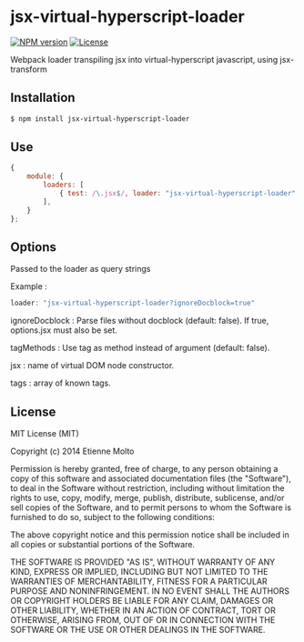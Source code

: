 # jsx-virtual-hyperscript-loader

[![NPM version][npm-image]][npm-url]
[![License][license-image]][license-url]

Webpack loader transpiling jsx into virtual-hyperscript javascript, using jsx-transform

## Installation

```sh
$ npm install jsx-virtual-hyperscript-loader
```

## Use

```js
{
    module: {
        loaders: [
            { test: /\.jsx$/, loader: "jsx-virtual-hyperscript-loader" }
        ],
    }
};

```

## Options

Passed to the loader as query strings

Example :

```js
loader: "jsx-virtual-hyperscript-loader?ignoreDocblock=true"

```

ignoreDocblock : Parse files without docblock (default: false). If true, options.jsx must also be set.

tagMethods : Use tag as method instead of argument (default: false).

jsx : name of virtual DOM node constructor.

tags : array of known tags.

## License

MIT License (MIT)

Copyright (c) 2014 Etienne Molto

Permission is hereby granted, free of charge, to any person obtaining a copy
of this software and associated documentation files (the "Software"), to deal
in the Software without restriction, including without limitation the rights
to use, copy, modify, merge, publish, distribute, sublicense, and/or sell
copies of the Software, and to permit persons to whom the Software is
furnished to do so, subject to the following conditions:

The above copyright notice and this permission notice shall be included in
all copies or substantial portions of the Software.

THE SOFTWARE IS PROVIDED "AS IS", WITHOUT WARRANTY OF ANY KIND, EXPRESS OR
IMPLIED, INCLUDING BUT NOT LIMITED TO THE WARRANTIES OF MERCHANTABILITY,
FITNESS FOR A PARTICULAR PURPOSE AND NONINFRINGEMENT. IN NO EVENT SHALL THE
AUTHORS OR COPYRIGHT HOLDERS BE LIABLE FOR ANY CLAIM, DAMAGES OR OTHER
LIABILITY, WHETHER IN AN ACTION OF CONTRACT, TORT OR OTHERWISE, ARISING FROM,
OUT OF OR IN CONNECTION WITH THE SOFTWARE OR THE USE OR OTHER DEALINGS IN
THE SOFTWARE.


[npm-image]: https://img.shields.io/npm/v/jsx-virtual-hyperscript-loader.svg?style=flat-square
[npm-url]: https://npmjs.org/package/jsx-virtual-hyperscript-loader
[license-image]: http://img.shields.io/npm/l/jsx-virtual-hyperscript-loader.svg?style=flat-square
[license-url]: LICENSE